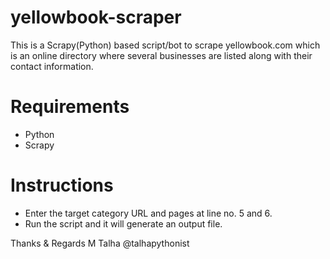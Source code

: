 # yellowbook-scraper
This is a Scrapy(Python) based script/bot to scrape yellowbook.com which is an online directory where several businesses are listed along with their contact information.

# Requirements
- Python
- Scrapy

# Instructions
- Enter the target category URL and pages at line no. 5 and 6.
- Run the script and it will generate an output file.

Thanks & Regards
M Talha
@talhapythonist
